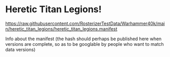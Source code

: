 # Heretic Titan Legions!

https://raw.githubusercontent.com/RosterizerTestData/Warhammer40k/main/heretic_titan_legions/heretic_titan_legions.manifest

Info about the manifest (the hash should perhaps be published here when versions are complete, so as to be googlable by people who want to match data versions)
